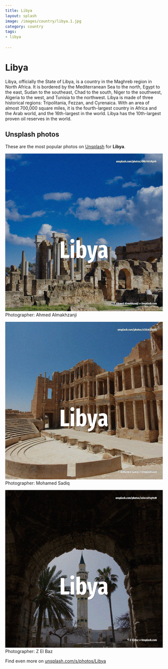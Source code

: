 ```yaml
---
title: Libya
layout: splash
image: /images/country/libya.1.jpg
category: country
tags:
- libya

---
```

# Libya

Libya, officially the State of Libya, is a country in the Maghreb region in North Africa.
It is bordered by the Mediterranean Sea to the north, Egypt to the east, Sudan to the southeast, 
Chad to the south, Niger to the southwest, Algeria to the west, and Tunisia to the northwest.
Libya is made of three historical regions: Tripolitania, Fezzan, and Cyrenaica.
With an area of almost 700,000 square miles, it is the fourth-largest country in Africa and the 
Arab world, and the 16th-largest in the world.
Libya has the 10th-largest proven oil reserves in the world.

 
## Unsplash photos
These are the most popular photos on [Unsplash](https://unsplash.com) for **Libya**.
 
![Libya](/images/country/libya.1.jpg)
Photographer:  Ahmed Almakhzanji
 
![Libya](/images/country/libya.2.jpg)
Photographer:  Mohamed Sadiq
 
![Libya](/images/country/libya.3.jpg)
Photographer:  Z El Baz
 
Find even more on [unsplash.com/s/photos/Libya](https://unsplash.com/s/photos/Libya)
 
